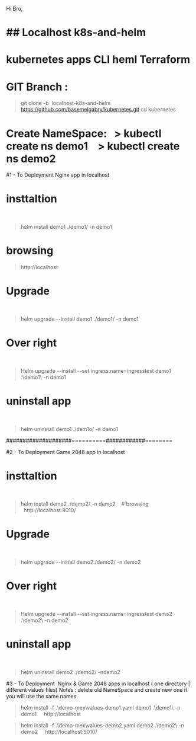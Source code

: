 Hi Bro,
# ## Localhost k8s-and-helm
# kubernetes apps CLI heml Terraform

# GIT Branch : 
> git clone -b  localhost-k8s-and-helm https://github.com/basemelgabry/kubernetes.git
> cd kubernetes
# Create NameSpace:   > kubectl create ns demo1    > kubectl create ns demo2

#1 - To Deployment Nginx app in localhost

# insttaltion 
    
> helm install demo1 ./demo1/ -n demo1


# browsing  
    
> http://localhost   
    
# Upgrade 
    
> helm upgrade --install demo1 ./demo1/ -n demo1
    
 # Over right
    
> Helm upgrade --install --set ingress.name=ingresstest demo1 .\demo1\ -n demo1
    
# uninstall app
    
> helm uninstall demo1 ./dem1o/ -n demo1

####################==========############========

#2 - To Deployment Game 2048 app in localhost

# insttaltion
   
> helm install demo2 ./demo2/ -n demo2    # browsing      http://localhost:9010/
   
# Upgrade
   
> helm upgrade --install demo2./demo2/ -n demo2
   
# Over right
   
> Helm upgrade --install --set ingress.name=ingresstest demo2 .\demo2\ -n demo2
    
# uninstall app
   
> helm uninstall demo2 ./demo2/ -ndemo2


#3 - To Deployment  Nginx & Game 2048 apps in localhost ( one directory | different values files)
Notes : delete old NameSpace and create new one if you will use the same names

> helm install -f .\demo-mex\values-demo1.yaml demo1 .\demo1\ -n demo1    
     http://localhost

> helm install -f .\demo-mex\values-demo2.yaml demo2 .\demo2\ -n demo2
    http://localhost:9010/


